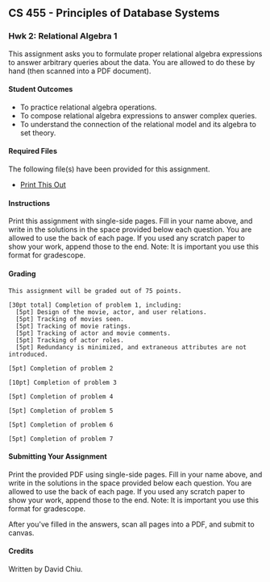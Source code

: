 ## CS 455 - Principles of Database Systems

### Hwk 2: Relational Algebra 1

This assignment asks you to formulate proper relational algebra expressions to answer arbitrary queries about the data. You are allowed to do these by hand (then scanned into a PDF document).

#### Student Outcomes

- To practice relational algebra operations.
- To compose relational algebra expressions to answer complex queries.
- To understand the connection of the relational model and its algebra to set theory.

#### Required Files

The following file(s) have been provided for this assignment.

- [Print This Out](DB_Hwk2.pdf)

#### Instructions

Print this assignment with single-side pages. Fill in your name above, and write in the solutions in the space provided below each question. You are allowed to use the back of each page. If you used any scratch paper to show your work, append those to the end. Note: It is important you use this format for gradescope.

#### Grading

```
This assignment will be graded out of 75 points.

[30pt total] Completion of problem 1, including:
  [5pt] Design of the movie, actor, and user relations.
  [5pt] Tracking of movies seen.
  [5pt] Tracking of movie ratings.
  [5pt] Tracking of actor and movie comments.
  [5pt] Tracking of actor roles.
  [5pt] Redundancy is minimized, and extraneous attributes are not introduced.

[5pt] Completion of problem 2

[10pt] Completion of problem 3

[5pt] Completion of problem 4

[5pt] Completion of problem 5

[5pt] Completion of problem 6

[5pt] Completion of problem 7
```

#### Submitting Your Assignment

Print the provided PDF using single-side pages. Fill in your name above, and write in the solutions in the space provided below each question. You are allowed to use the back of each page. If you used any scratch paper to show your work, append those to the end. Note: It is important you use this format for gradescope.

After you've filled in the answers, scan all pages into a PDF, and submit to canvas.

#### Credits

Written by David Chiu.
